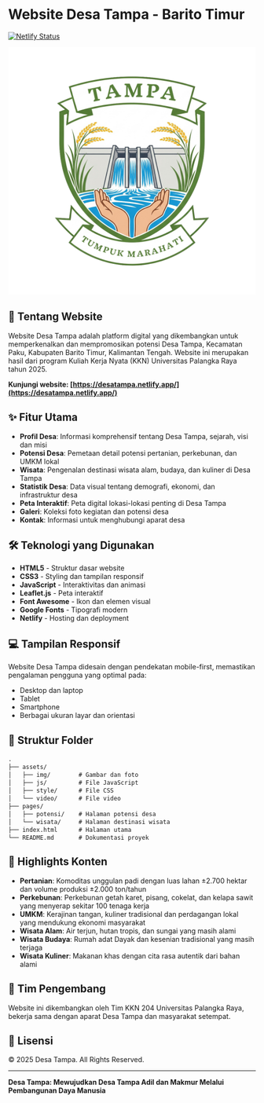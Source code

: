 # Website Desa Tampa - Barito Timur

[![Netlify Status](https://api.netlify.com/api/v1/badges/d9f3546a-3c2e-44fe-b5e6-97bb52bc45cc/deploy-status)](https://desatampa.netlify.app/)

![Desa Tampa Logo](assets/img/logo-desa.png)

## 🌟 Tentang Website

Website Desa Tampa adalah platform digital yang dikembangkan untuk memperkenalkan dan mempromosikan potensi Desa Tampa, Kecamatan Paku, Kabupaten Barito Timur, Kalimantan Tengah. Website ini merupakan hasil dari program Kuliah Kerja Nyata (KKN) Universitas Palangka Raya tahun 2025.

**Kunjungi website: [https://desatampa.netlify.app/](https://desatampa.netlify.app/)**

## ✨ Fitur Utama

- **Profil Desa**: Informasi komprehensif tentang Desa Tampa, sejarah, visi dan misi
- **Potensi Desa**: Pemetaan detail potensi pertanian, perkebunan, dan UMKM lokal
- **Wisata**: Pengenalan destinasi wisata alam, budaya, dan kuliner di Desa Tampa
- **Statistik Desa**: Data visual tentang demografi, ekonomi, dan infrastruktur desa
- **Peta Interaktif**: Peta digital lokasi-lokasi penting di Desa Tampa
- **Galeri**: Koleksi foto kegiatan dan potensi desa
- **Kontak**: Informasi untuk menghubungi aparat desa

## 🛠️ Teknologi yang Digunakan

- **HTML5** - Struktur dasar website
- **CSS3** - Styling dan tampilan responsif
- **JavaScript** - Interaktivitas dan animasi
- **Leaflet.js** - Peta interaktif
- **Font Awesome** - Ikon dan elemen visual
- **Google Fonts** - Tipografi modern
- **Netlify** - Hosting dan deployment

## 💻 Tampilan Responsif

Website Desa Tampa didesain dengan pendekatan mobile-first, memastikan pengalaman pengguna yang optimal pada:

- Desktop dan laptop
- Tablet
- Smartphone
- Berbagai ukuran layar dan orientasi

## 📁 Struktur Folder

```
.
├── assets/
│   ├── img/        # Gambar dan foto
│   ├── js/         # File JavaScript
│   ├── style/      # File CSS
│   └── video/      # File video
├── pages/
│   ├── potensi/    # Halaman potensi desa
│   └── wisata/     # Halaman destinasi wisata
├── index.html      # Halaman utama
└── README.md       # Dokumentasi proyek
```

## 📌 Highlights Konten

- **Pertanian**: Komoditas unggulan padi dengan luas lahan ±2.700 hektar dan volume produksi ±2.000 ton/tahun
- **Perkebunan**: Perkebunan getah karet, pisang, cokelat, dan kelapa sawit yang menyerap sekitar 100 tenaga kerja
- **UMKM**: Kerajinan tangan, kuliner tradisional dan perdagangan lokal yang mendukung ekonomi masyarakat
- **Wisata Alam**: Air terjun, hutan tropis, dan sungai yang masih alami
- **Wisata Budaya**: Rumah adat Dayak dan kesenian tradisional yang masih terjaga
- **Wisata Kuliner**: Makanan khas dengan cita rasa autentik dari bahan alami

## 👥 Tim Pengembang

Website ini dikembangkan oleh Tim KKN 204 Universitas Palangka Raya, bekerja sama dengan aparat Desa Tampa dan masyarakat setempat.

## 📝 Lisensi

© 2025 Desa Tampa. All Rights Reserved.

---

**Desa Tampa: Mewujudkan Desa Tampa Adil dan Makmur Melalui Pembangunan Daya Manusia**
